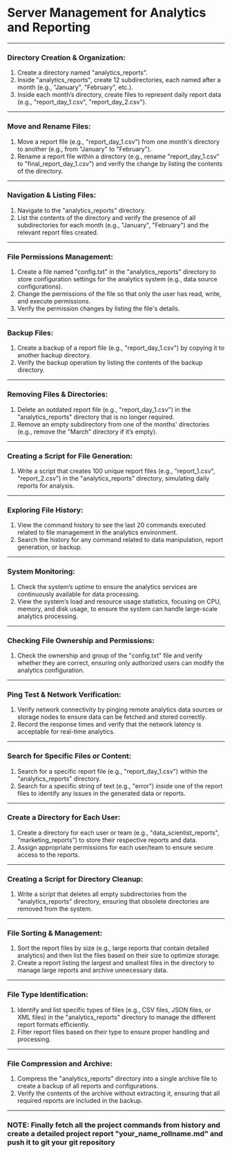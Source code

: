 # Server Management for Analytics and Reporting

---

### **Directory Creation & Organization:**

1. Create a directory named "analytics_reports".
2. Inside "analytics_reports", create 12 subdirectories, each named after a month (e.g., "January", "February", etc.).
3. Inside each month’s directory, create files to represent daily report data (e.g., "report_day_1.csv", "report_day_2.csv").

---

### **Move and Rename Files:**

1. Move a report file (e.g., "report_day_1.csv") from one month's directory to another (e.g., from "January" to "February").
2. Rename a report file within a directory (e.g., rename "report_day_1.csv" to "final_report_day_1.csv") and verify the change by listing the contents of the directory.

---

### **Navigation & Listing Files:**

1. Navigate to the "analytics_reports" directory.
2. List the contents of the directory and verify the presence of all subdirectories for each month (e.g., "January", "February") and the relevant report files created.

---

### **File Permissions Management:**

1. Create a file named "config.txt" in the "analytics_reports" directory to store configuration settings for the analytics system (e.g., data source configurations).
2. Change the permissions of the file so that only the user has read, write, and execute permissions.
3. Verify the permission changes by listing the file's details.

---

### **Backup Files:**

1. Create a backup of a report file (e.g., "report_day_1.csv") by copying it to another backup directory.
2. Verify the backup operation by listing the contents of the backup directory.

---

### **Removing Files & Directories:**

1. Delete an outdated report file (e.g., "report_day_1.csv") in the "analytics_reports" directory that is no longer required.
2. Remove an empty subdirectory from one of the months' directories (e.g., remove the "March" directory if it’s empty).

---

### **Creating a Script for File Generation:**

1. Write a script that creates 100 unique report files (e.g., "report_1.csv", "report_2.csv") in the "analytics_reports" directory, simulating daily reports for analysis.

---

### **Exploring File History:**

1. View the command history to see the last 20 commands executed related to file management in the analytics environment.
2. Search the history for any command related to data manipulation, report generation, or backup.

---

### **System Monitoring:**

1. Check the system’s uptime to ensure the analytics services are continuously available for data processing.
2. View the system’s load and resource usage statistics, focusing on CPU, memory, and disk usage, to ensure the system can handle large-scale analytics processing.

---

### **Checking File Ownership and Permissions:**

1. Check the ownership and group of the "config.txt" file and verify whether they are correct, ensuring only authorized users can modify the analytics configuration.

---

### **Ping Test & Network Verification:**

1. Verify network connectivity by pinging remote analytics data sources or storage nodes to ensure data can be fetched and stored correctly.
2. Record the response times and verify that the network latency is acceptable for real-time analytics.

---

### **Search for Specific Files or Content:**

1. Search for a specific report file (e.g., "report_day_1.csv") within the "analytics_reports" directory.
2. Search for a specific string of text (e.g., "error") inside one of the report files to identify any issues in the generated data or reports.

---

### **Create a Directory for Each User:**

1. Create a directory for each user or team (e.g., "data_scientist_reports", "marketing_reports") to store their respective reports and data.
2. Assign appropriate permissions for each user/team to ensure secure access to the reports.

---

### **Creating a Script for Directory Cleanup:**

1. Write a script that deletes all empty subdirectories from the "analytics_reports" directory, ensuring that obsolete directories are removed from the system.

---

### **File Sorting & Management:**

1. Sort the report files by size (e.g., large reports that contain detailed analytics) and then list the files based on their size to optimize storage.
2. Create a report listing the largest and smallest files in the directory to manage large reports and archive unnecessary data.

---

### **File Type Identification:**

1. Identify and list specific types of files (e.g., CSV files, JSON files, or XML files) in the "analytics_reports" directory to manage the different report formats efficiently.
2. Filter report files based on their type to ensure proper handling and processing.

---

### **File Compression and Archive:**

1. Compress the "analytics_reports" directory into a single archive file to create a backup of all reports and configurations.
2. Verify the contents of the archive without extracting it, ensuring that all required reports are included in the backup.

---

### NOTE: Finally fetch all the project commands from history and create a detailed project report "your_name_rollname.md" and push it to git your git repository